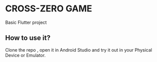 # CROSS-ZERO GAME
Basic Flutter project

## How to use it?
Clone the repo , open it in Android Studio and try it out in your Physical Device or Emulator.

